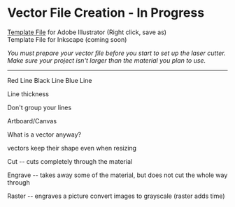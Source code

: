 # Vector File Creation - In Progress

[Template File](http://www.fablabwgtn.co.nz/sites/default/files/downloads/Large%20Laser%20template.ait) for Adobe Illustrator (Right click, save as) <br>
Template File for Inkscape (coming soon)

*You must prepare your vector file before you start to set up the laser cutter. Make sure your project isn't larger than the material you plan to use.*

---

Red Line
Black Line
Blue Line

Line thickness


Don't group your lines

Artboard/Canvas

What is a vector anyway? 

vectors keep their shape even when resizing

Cut -- cuts completely through the material

Engrave -- takes away some of the material, but does not cut the whole way through

Raster -- engraves a picture
convert images to grayscale
(raster adds time) 

